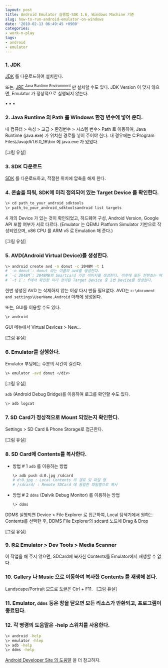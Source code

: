```yaml
---
layout: post
title: Android Emulator 실행법-SDK 1.6, Windows Machine 기준
slug: how-to-run-android-emulator-on-windows
date: '2010-02-13 06:49:45 +0900'
categories:
- work-n-play
tags:
- android
- emulator
---
```


### 1. JDK

[JDK](https://cds.sun.com/is-bin/INTERSHOP.enfinity/WFS/CDS-CDS_Developer-Site/en_US/-/USD/ViewProductDetail-Start?ProductRef=jdk-6u16-oth-JPR@CDS-CDS_Developer) 를 다운로드하여 설치한다.

또는, [JRE <sup>Java Runtime Environment</sup>](http://cds.sun.com/is-bin/INTERSHOP.enfinity/WFS/CDS-CDS_Developer-Site/en_US/-/USD/VerifyItem-Start/jre-6u16-windows-i586.exe?BundledLineItemUUID=moFIBe.oaqEAAAEkk.UxdJ2G&OrderID=R1dIBe.onL8AAAEkiOUxdJ2G&ProductID=VP1IBe.nzvkAAAEiap9pOuDb&FileName=/jre-6u16-windows-i586.exe) 만 설치할 수도 있다. JDK Version 이 맞지 않으면, Emulator 가 정상적으로 실행되지 않는다.
 
<!--more-->
<div class="spacer">• • •</div>

### 2. Java Runtime 의 Path 를 Windows 환경 변수에 넣어 준다.

내 컴퓨터 > 속성 > 고급 > 환경변수 > 시스템 변수> Path 로 이동하여, Java Runtime (java.exe) 가 위치한 경로를 넣어 주어야 한다. 내 경우에는 C:Program Files\Javajdk1.6.0_16\bin 에 java.exe 가 있었다.

[그림 유실] 

<!--more-->

### 3. SDK 다운로드

[SDK](http://developer.android.com/sdk/download.html?v=android-sdk_r3-windows.zip) 를 다운로드하고, 적절한 위치에 압축을 해제 한다.

### 4. 콘솔을 띄워, SDK에 미리 정의되어 있는 Target Device 를 확인한다.

```bash
\> cd path_to_your_android_sdktools
\> path_to_your_android_sdktoolsandroid list targets
```

4 개의 Device 가 있는 것이 확인되었고, 하드웨어 구성, Android Version, Google API 포함 여부가 서로 다르다. (Emulator 는 QEMU Platform Simulator 기반으로 작성되었으며, x86 CPU 를 ARM v5 로 Emulation 해 준다.)

[그림 유실]

### 5. AVD(Android Virtual Device)를 생성한다.

```bash
\> android create avd -n donut -c 2048M -t 1
# `-n donut`: donut 라는 이름의 avd를 생성한다.
# `-c 2048M`: 2048MB의 Smartcard 가상 이미지를 생성한다. 이후에 모든 컨텐츠는 여기에 담게 된다.
# `-t 1`: f에서 확인한 미리 정의된 Target Device 중 1번 Device를 생성한다.
```

한번 생성된 AVD 는 삭제하지 않는 이상 다시 만들 필요없다. AVD는 `c:\document and settings\UserName.Android` 아래에 생성된다.

또는, GUI를 이용할 수도 있다.

```bash
\> android
```

GUI 메뉴에서 Virtual Devices > New...

[그림 유실]
 
### 6. Emulator를 실행한다.

Emulator 부팅에는 수분의 시간이 걸린다.

```bash
\> emulator -avd donut </div>
```

[그림 유실]

`adb` (Android Debug Bridge)를 이용하여 로그를 확인할 수도 있다.

```bash
\> adb logcat
```

### 7. SD Card가 정상적으로 Mount 되었는지 확인한다.

Settings > SD Card & Phone Storage로 접근한다.

[그림 유실]

### 8. SD Card에 Contents를 복사한다.

-   방법 # 1 `adb` 를 이용하는 방법

    ```bash
    \> adb push d:0.jpg /sdcard
    # d:0.jpg : Local Contents 의 경로 및 파일 명
    # /sdcard/ : Remote SDCard 에 동일한 파일명으로 복사
    ```

-   방법 # 2 `ddms` (Dalvik Debug Monitor) 를 이용하는 방법

    ```bash
    \> ddms
    ```

  DDMS 실행되면 Device > File Explorer 로 접근하여, Local 탐색기에서 원하는 Contents를 선택한 후, DDMS File Explorer의 sdcard 노드에 Drag & Drop

[그림 유실]

### 9. **`중요`** Emulator &gt; Dev Tools &gt; Media Scanner

이 작업을 해 주지 않으면, SDCard에 복사한 Contents를 Emulator에서 재생할 수 없다.

### 10. Gallery 나 Music 으로 이동하여 복사한 Contents 를 재생해 본다.

Landscape/Portrait 모드로 토글은 Ctrl + F11.
 
[그림 유실]

### 11. Emulator, `ddms` 등은 창을 닫으면 모든 리소스가 반환되고, 프로그램이 종료된다.

### 12. 각 명령의 도움말은 -help 스위치를 사용한다.

```bash
\> android -help
\> emulator -hlep
\> adb -help
\> ddms -help
```

[Android Developer Site 의 도움말](http://developer.android.com/guide/developing/tools/emulator.html) 을 더 참고하자.
